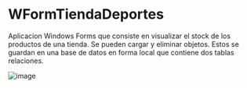 # WFormTiendaDeportes


Aplicacion Windows Forms que consiste en visualizar el stock de los productos de una tienda. Se pueden cargar y eliminar objetos. Estos se guardan en una base de datos en forma local que contiene dos tablas relaciones.



![image](https://github.com/brunorz08/WFormTiendaDeportes/assets/118769149/f1e74979-8dea-47b8-8447-2903050e60d6)
